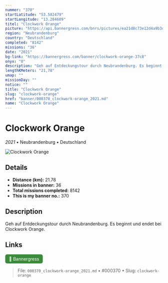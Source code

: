 ```yaml
---
nummer: "370"
startLatitude: "53.582479"
startLongitude: "13.284609"
titel: "Clockwork Orange"
picture: "https://api.bannergress.com/bnrs/pictures/ea21d8c73e12d4a9b3dd10bc41a77166"
region: "Neubrandenburg"
country: "Deutschland"
completed: "8142"
missions: "36"
date: "2021"
bg-link: "https://bannergress.com/banner/clockwork-orange-37c8"
onyx: "0"
description: "Geh auf Entdeckungstour durch Neubrandenburg. Es beginnt und endet bei Clockwork Orange."
lengthKMeters: "21,78"
umap: ""
missionDay: ""
notice: ""
title: "Clockwork Orange"
slug: "clockwork-orange"
href: "banner/000370_clockwork-orange_2021.md"
name: "Clockwork Orange"
---
```

# Clockwork Orange

*2021* • Neubrandenburg • Deutschland

![Clockwork Orange](https://api.bannergress.com/bnrs/pictures/ea21d8c73e12d4a9b3dd10bc41a77166)



## Details
- **Distance (km):** 21.78
- **Missions in banner:** 36
- **Total missions completed:** 8142
- **This is my banner no.:** 370



## Description
Geh auf Entdeckungstour durch Neubrandenburg. Es beginnt und endet bei Clockwork Orange.



## Links
<a href="https://bannergress.com/banner/clockwork-orange-37c8" target="_blank" style="display:inline-block;margin-right:8px;padding:6px 12px;background:#3c8b3c;color:#fff;text-decoration:none;border-radius:6px;">🔗 Bannergress</a>



> File: `000370_clockwork-orange_2021.md`
> • #000370
> • Slug: `clockwork-orange`
